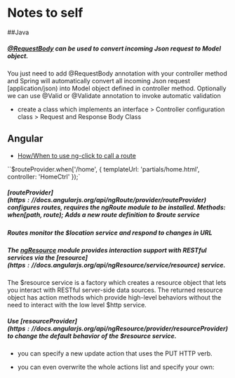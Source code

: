 # Notes to self


##Java
##### [@RequestBody](http://www.techzoo.org/spring-framework/spring-mvc-requestbody-json-example.html) can be used to convert incoming Json request to Model object.

You just need to add @RequestBody annotation with your controller method and Spring will automatically convert all incoming Json request [application/json) into Model object defined in controller method. Optionally we can use @Valid or @Validate annotation to invoke automatic validation

* create a class which implements an interface > Controller configuration class > Request and Response Body Class



## Angular
* [How/When to use ng-click to call a route](http://stackoverflow.com/questions/14201753/angular-js-how-when-to-use-ng-click-to-call-a-route)

``$routeProvider.when['/home', {
        templateUrl: 'partials/home.html',
        controller: 'HomeCtrl'
    });`

##### [$routeProvider](https://docs.angularjs.org/api/ngRoute/provider/$routeProvider) configures routes, requires the ngRoute module to be installed. Methods: when[path, route); Adds a new route definition to $route service

##### Routes monitor the $location service and respond to changes in URL

#####  The [ngResource](https://docs.angularjs.org/api/ngResource) module provides interaction support with RESTful services via the [$resource](https://docs.angularjs.org/api/ngResource/service/$resource) service. 

The $resource service is a factory which creates a resource object that lets you interact with RESTful server-side data sources. The returned resource object has action methods which provide high-level behaviors without the need to interact with the low level $http service.

#####  Use [$resourceProvider](https://docs.angularjs.org/api/ngResource/provider/$resourceProvider) to change the default behavior of the $resource service. 

* you can specify a new update action that uses the PUT HTTP verb. 

* you can even overwrite the whole actions list and specify your own:
                                                                                                                                                               





